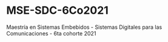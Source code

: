 # MSE-SDC-6Co2021
Maestría en Sistemas Embebidos - Sistemas Digitales para las Comunicaciones - 6ta cohorte 2021
